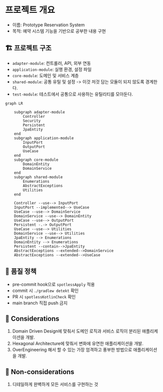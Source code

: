 # 프로젝트 개요

- 이름: Prototype Reservation System
- 목적: 예약 시스템 기능을 기반으로 공부한 내용 구현

## 🏗 프로젝트 구조

- `adapter-module`: 컨트롤러, API, 외부 연동
- `application-module`: 실행 환경, 설정 파일
- `core-module`: 도메인 및 서비스 계층
- `shared-module`: 공통 유틸 및 설정 -> 이것 저것 담는 모듈이 되지 않도록 경계한다.
- `test-module`: 테스트에서 공통으로 사용하는 유틸리티를 모아둔다.

```mermaid
graph LR
    
    subgraph adapter-module
        Controller
        Security
        Persistent
        JpaEntity
    end
    subgraph application-module
        InputPort
        OutputPort
        UseCase
    end
    subgraph core-module
        DomainEntity
        DomainService
    end
    subgraph shared-module
        Enumerations
        AbstractExceptions
        Utilities
    end

    Controller --use--> InputPort
    InputPort --implemented--> UseCase
    UseCase --use--> DomainService
    DomainService --use--> DomainEntity
    UseCase --use--> OutputPort
    Persistent -.-> OutputPort
    UseCase --use--> Utilities
    DomainService --use--> Utilities
    JpaEntity --> Enumerations
    DomainEntity --> Enumerations
    Persistent --contain-->JpaEntity
    AbstractExceptions --extended-->DomainService
    AbstractExceptions --extended-->UseCase
```



## 🧪 품질 정책

- pre-commit hook으로  `spotlessApply` 적용
- commit 시 `./gradlew detekt` 확인
- PR 시 `spotlessKotlinCheck` 확인
- main branch 직접 push 금지

## 🧐 Considerations

1. Domain Driven Design에 맞춰서 도메인 로직과 서비스 로직이 분리된 애플리케이션을 개발.
2. Hexagonal Architecture에 맞춰서 변화에 유연한 애플리케이션을 개발.
3. OverEngineering 해서 할 수 있는 가장 엄격하고 풍부한 방법으로 애플리케이션을 개발.

## 🙂‍ Non-considerations

1. 디테일하게 완벽하게 모든 서비스를 구현하는 것
